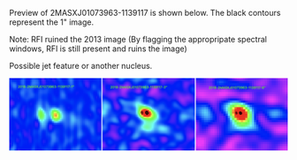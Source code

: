 Preview of 2MASXJ01073963-1139117 is shown below. The black contours represent the 1" image. 

Note: RFI ruined the 2013 image (By flagging the appropripate spectral windows, RFI is still present and ruins the image)

Possible jet feature or another nucleus.

![2MASXJ01073963-1139117](2MASXJ01073963-1139117.png "2MASXJ01073963-1139117-2018")
